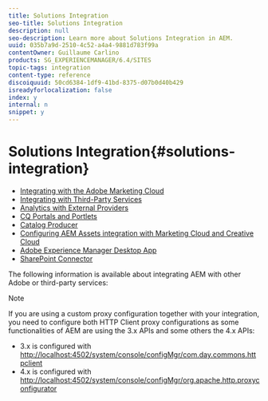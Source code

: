 ```yaml
---
title: Solutions Integration
seo-title: Solutions Integration
description: null
seo-description: Learn more about Solutions Integration in AEM.
uuid: 035b7a9d-2510-4c52-a4a4-9881d783f99a
contentOwner: Guillaume Carlino
products: SG_EXPERIENCEMANAGER/6.4/SITES
topic-tags: integration
content-type: reference
discoiquuid: 50cd6384-1df9-41bd-8375-d07b0d40b429
isreadyforlocalization: false
index: y
internal: n
snippet: y
---
```


# Solutions Integration{#solutions-integration}

* [Integrating with the Adobe Marketing Cloud](../../administering/using/marketing-cloud.md)
* [Integrating with Third-Party Services](../../administering/using/third-party-services.md)
* [Analytics with External Providers](../../administering/using/external-providers.md)
* [CQ Portals and Portlets](/administering/using/cq-as-portal)
* [Catalog Producer](../../administering/using/catalog-producer.md)
* [Configuring AEM Assets integration with Marketing Cloud and Creative Cloud](../../administering/using/configure-assets-cc-integration.md)
* [Adobe Experience Manager Desktop App](/content/help/en/experience-manager/6-4/assets/using/aem-desktop-app)
* [SharePoint Connector](../../administering/using/sharepoint-connector.md)

<!-- 

Comment Type: draft

<ul> 
 <li><a href="../../administering/using/creative-cloud.md">Integrating with Adobe Creative Cloud</a></li> 
</ul>

 -->

The following information is available about integrating AEM with other Adobe or third-party services:

>[!NOTE]
>
>If you are using a custom proxy configuration together with your integration, you need to configure both HTTP Client proxy configurations as some functionalities of AEM are using the 3.x APIs and some others the 4.x APIs:
>
>* 3.x is configured with [http://localhost:4502/system/console/configMgr/com.day.commons.httpclient](http://localhost:4502/system/console/configMgr/com.day.commons.httpclient)
>* 4.x is configured with [http://localhost:4502/system/console/configMgr/org.apache.http.proxyconfigurator](http://localhost:4502/system/console/configMgr/org.apache.http.proxyconfigurator)
>

